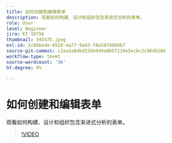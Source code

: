 ```yaml
---
title: 如何创建和编辑表单
description: 观看如何构建、设计和组织包含渐进式分析的表单。
role: User
level: Beginner
jira: KT-10756
thumbnail: 345475.jpeg
exl-id: 5c68bede-6920-4a77-9a43-f8e5974988b7
source-git-commit: c2aa5a0dbd22bb949a865f219e5ecbc2c96d6286
workflow-type: tm+mt
source-wordcount: '36'
ht-degree: 0%

---
```


# 如何创建和编辑表单

观看如何构建、设计和组织包含渐进式分析的表单。

>[!VIDEO](https://video.tv.adobe.com/v/345475/?quality=12&learn=on)
